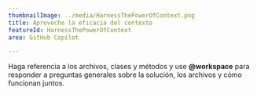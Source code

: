 ```yaml
---
thumbnailImage: ../media/HarnessThePowerOfContext.png
title: Aproveche la eficacia del contexto
featureId: HarnessThePowerOfContext
area: GitHub Copilot

---
```



Haga referencia a los archivos, clases y métodos y use **@workspace** para responder a preguntas generales sobre la solución, los archivos y cómo funcionan juntos.

